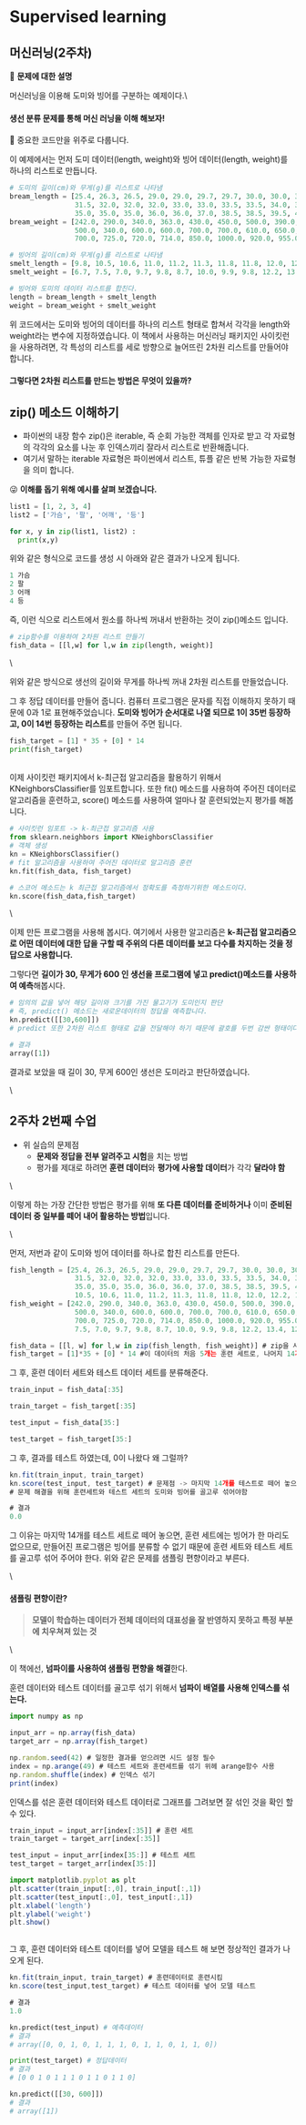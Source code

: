 # Supervised learning

## 머신러닝(2주차)

🤨 **문제에 대한 설명**

머신러닝을 이용해 도미와 빙어를 구분하는 예제이다.\


#### 생선 분류 문제를 통해 머신 러닝을 이해 해보자!

🤨 중요한 코드만을 위주로 다룹니다.



이 예제에서는 먼저 도미 데이터(length, weight)와 빙어 데이터(length, weight)를 하나의 리스트로 만듭니다.

```python
# 도미의 길이(cm)와 무게(g)를 리스트로 나타냄
bream_length = [25.4, 26.3, 26.5, 29.0, 29.0, 29.7, 29.7, 30.0, 30.0, 30.7, 31.0, 31.0,
                31.5, 32.0, 32.0, 32.0, 33.0, 33.0, 33.5, 33.5, 34.0, 34.0, 34.5, 35.0,
                35.0, 35.0, 35.0, 36.0, 36.0, 37.0, 38.5, 38.5, 39.5, 41.0, 41.0]
bream_weight = [242.0, 290.0, 340.0, 363.0, 430.0, 450.0, 500.0, 390.0, 450.0, 500.0, 475.0, 500.0,
                500.0, 340.0, 600.0, 600.0, 700.0, 700.0, 610.0, 650.0, 575.0, 685.0, 620.0, 680.0,
                700.0, 725.0, 720.0, 714.0, 850.0, 1000.0, 920.0, 955.0, 925.0, 975.0, 950.0]
```

```python
# 빙어의 길이(cm)와 무게(g)를 리스트로 나타냄
smelt_length = [9.8, 10.5, 10.6, 11.0, 11.2, 11.3, 11.8, 11.8, 12.0, 12.2, 12.4, 13.0, 14.3, 15.0]
smelt_weight = [6.7, 7.5, 7.0, 9.7, 9.8, 8.7, 10.0, 9.9, 9.8, 12.2, 13.4, 12.2, 19.7, 19.9]
```

```python
# 빙어와 도미의 데이터 리스트를 합친다.
length = bream_length + smelt_length
weight = bream_weight + smelt_weight
```

위 코드에서는 도미와 빙어의 데이터를 하나의 리스트 형태로 합쳐서 각각을 length와 weight라는 변수에 지정하였습니다. 이 책에서 사용하는 머신러닝 패키지인 사이킷런을 사용하려면, 각 특성의 리스트를 세로 방향으로 늘어뜨린 2차원 리스트를 만들어야 합니다.



#### 그렇다면 2차원 리스트를 만드는 방법은 무엇이 있을까?



## zip() 메소드 이해하기

* 파이썬의 내장 함수 zip()은 iterable, 즉 순회 가능한 객체를 인자로 받고 각 자료형의 각각의 요소를 나눈 후 인덱스끼리 잘라서 리스트로 반환해줍니다.
* 여기서 말하는 iterable 자료형은 파이썬에서 리스트, 튜플 같은 반복 가능한 자료형을 의미 합니다.

😜 **이해를 돕기 위해 예시를 살펴 보겠습니다.**

```python
list1 = [1, 2, 3, 4]
list2 = ['가슴', '팔', '어깨', '등']

for x, y in zip(list1, list2) :
  print(x,y)
```

위와 같은 형식으로 코드를 생성 시 아래와 같은 결과가 나오게 됩니다.

```python
1 가슴
2 팔
3 어깨
4 등
```

즉, 이런 식으로 리스트에서 원소를 하나씩 꺼내서 반환하는 것이 zip()메소드 입니다.

```python
# zip함수를 이용하여 2차원 리스트 만들기
fish_data = [[l,w] for l,w in zip(length, weight)]
```

\


위와 같은 방식으로 생선의 길이와 무게를 하나씩 꺼내 2차원 리스트를 만들었습니다.

그 후 정답 데이터를 만들어 줍니다. 컴퓨터 프로그램은 문자를 직접 이해하지 못하기 때문에 0과 1로 표현해주었습니다. **도미와 빙어가 순서대로 나열 되므로 1이 35번 등장하고, 0이 14번 등장하는 리스트**를 만들어 주면 됩니다.

```python
fish_target = [1] * 35 + [0] * 14
print(fish_target)
```

\
이제 사이킷런 패키지에서 k-최근접 알고리즘을 활용하기 위해서 KNeighborsClassifier를 임포트합니다. 또한 fit() 메소드를 사용하여 주어진 데이터로 알고리즘을 훈련하고, score() 메소드를 사용하여 얼마나 잘 훈련되었는지 평가를 해봅니다.

```python
# 사이킷런 임포트 -> k-최근접 알고리즘 사용
from sklearn.neighbors import KNeighborsClassifier
# 객체 생성
kn = KNeighborsClassifier()
# fit 알고리즘을 사용하여 주어진 데이터로 알고리즘 훈련
kn.fit(fish_data, fish_target)

# 스코어 메소드는 k 최근접 알고리즘에서 정확도를 측정하기위한 메소드이다.
kn.score(fish_data,fish_target)
```

\


이제 만든 프로그램을 사용해 봅시다. 여기에서 사용한 알고리즘은 **k-최근접 알고리즘으로 어떤 데이터에 대한 답을 구할 때 주위의 다른 데이터를 보고 다수를 차지하는 것을 정답으로 사용합니다.**

그렇다면 **길이가 30, 무게가 600 인 생선을 프로그램에 넣고 predict()메소드를 사용하여 예측**해봅시다.

```python
# 임의의 값을 넣어 해당 길이와 크기를 가진 물고기가 도미인지 판단
# 즉, predict() 메소드는 새로운데이터의 정답을 예측합니다.
kn.predict([[30,600]])
# predict 또한 2차원 리스트 형태로 값을 전달해야 하기 때문에 괄호를 두번 감싼 형태이다.
```

```python
# 결과
array([1])
```

결과로 보았을 때 길이 30, 무게 600인 생선은 도미라고 판단하였습니다.

\


## 2주차 2번째 수업

* 위 실습의 문제점
  * **문제와 정답을 전부 알려주고 시험**을 치는 방법
  * 평가를 제대로 하려면 **훈련 데이터**와 **평가에 사용할 데이터**가 각각 **달라야 함**

\


이렇게 하는 가장 간단한 방법은 평가를 위해 **또 다른 데이터를 준비하거나** 이미 **준비된 데이터 중 일부를 떼어 내어 활용하는 방법**입니다.

\


먼저, 저번과 같이 도미와 빙어 데이터를 하나로 합친 리스트를 만든다.

```jsx
fish_length = [25.4, 26.3, 26.5, 29.0, 29.0, 29.7, 29.7, 30.0, 30.0, 30.7, 31.0, 31.0, 
                31.5, 32.0, 32.0, 32.0, 33.0, 33.0, 33.5, 33.5, 34.0, 34.0, 34.5, 35.0, 
                35.0, 35.0, 35.0, 36.0, 36.0, 37.0, 38.5, 38.5, 39.5, 41.0, 41.0, 9.8, 
                10.5, 10.6, 11.0, 11.2, 11.3, 11.8, 11.8, 12.0, 12.2, 12.4, 13.0, 14.3, 15.0]
fish_weight = [242.0, 290.0, 340.0, 363.0, 430.0, 450.0, 500.0, 390.0, 450.0, 500.0, 475.0, 500.0, 
                500.0, 340.0, 600.0, 600.0, 700.0, 700.0, 610.0, 650.0, 575.0, 685.0, 620.0, 680.0, 
                700.0, 725.0, 720.0, 714.0, 850.0, 1000.0, 920.0, 955.0, 925.0, 975.0, 950.0, 6.7, 
                7.5, 7.0, 9.7, 9.8, 8.7, 10.0, 9.9, 9.8, 12.2, 13.4, 12.2, 19.7, 19.9]
```

```jsx
fish_data = [[l, w] for l,w in zip(fish_length, fish_weight)] # zip을 사용해 2차원 리스트 만들기 
fish_target = [1]*35 + [0] * 14 #이 데이터의 처음 5개는 훈련 세트로, 나머지 14개는 테스트 세트로 사용 
```

그 후, 훈련 데이터 세트와 테스트 데이터 세트를 분류해준다.

```jsx
train_input = fish_data[:35]

train_target = fish_target[:35]

test_input = fish_data[35:]

test_target = fish_target[35:]
```

그 후, 결과를 테스트 하였는데, 0이 나왔다 왜 그럴까?

```jsx
kn.fit(train_input, train_target)
kn.score(test_input, test_target) # 문제점 -> 마지막 14개를 테스트로 떼어 놓으면 훈련세트에는 빙어가 한 마리도 없으므로 빙어를 분류할 수 없음 이러한 현상을 샘플링 편향이라고 한다.
# 문제 해결을 위해 훈련세트와 테스트 세트의 도미와 빙어를 골고루 섞어야함 
```

```jsx
# 결과
0.0
```

그 이유는 마지막 14개를 테스트 세트로 떼어 놓으면, 훈련 세트에는 빙어가 한 마리도 없으므로, 만들어진 프로그램은 빙어를 분류할 수 없기 때문에 훈련 세트와 테스트 세트를 골고루 섞어 주어야 한다. 위와 같은 문제를 샘플링 편향이라고 부른다.

\


#### 샘플링 편향이란?

> **모델이 학습하는 데이터가 전체 데이터의 대표성을 잘 반영하지 못하고 특정 부분에 치우쳐져 있는 것**

\


이 책에선, **넘파이를 사용하여 샘플링 편향을 해결**한다.

훈련 데이터와 테스트 데이터를 골고루 섞기 위해서 **넘파이 배열를 사용해 인덱스를 섞는다.**

```jsx
import numpy as np

input_arr = np.array(fish_data)
target_arr = np.array(fish_target)
```

```jsx
np.random.seed(42) # 일정한 결과를 얻으려면 시드 설정 필수
index = np.arange(49) # 테스트 세트와 훈련세트를 섞기 위헤 arange함수 사용 
np.random.shuffle(index) # 인덱스 섞기
print(index)
```

인덱스를 섞은 훈련 데이터와 테스트 데이터로 그래프를 그려보면 잘 섞인 것을 확인 할 수 있다.

```jsx
train_input = input_arr[index[:35]] # 훈련 세트 
train_target = target_arr[index[:35]]
```

```jsx
test_input = input_arr[index[35:]] # 테스트 세트
test_target = target_arr[index[35:]]
```

```jsx
import matplotlib.pyplot as plt
plt.scatter(train_input[:,0], train_input[:,1])
plt.scatter(test_input[:,0], test_input[:,1])
plt.xlabel('length')
plt.ylabel('weight')
plt.show()
```

<figure><img src="../../.gitbook/assets/2-1 (4).png" alt=""><figcaption></figcaption></figure>

그 후, 훈련 데이터와 테스트 데이터를 넣어 모델을 테스트 해 보면 정상적인 결과가 나오게 된다.

```jsx
kn.fit(train_input, train_target) # 훈련데이터로 훈련시킴
kn.score(test_input,test_target) # 테스트 데이터를 넣어 모델 테스트
```

```jsx
# 결과
1.0
```

```python
kn.predict(test_input) # 예측데이터
# 결과
# array([0, 0, 1, 0, 1, 1, 1, 0, 1, 1, 0, 1, 1, 0])
```

```python
print(test_target) # 정답데이터
# 결과 
# [0 0 1 0 1 1 1 0 1 1 0 1 1 0]
```

```python
kn.predict([[30, 600]])
# 결과
# array([1])
```
